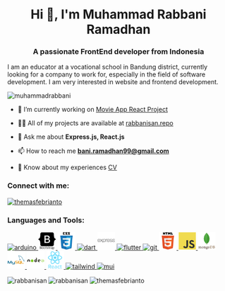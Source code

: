 <h1 align="center">Hi 👋, I'm Muhammad Rabbani Ramadhan</h1>
<h3 align="center">A passionate FrontEnd developer from Indonesia</h3>

<p>I am an educator at a vocational school in Bandung district, currently looking for a company to work for, especially in the field of software development. I am very interested in website and frontend development.</p>

<p align="left"> <img src="https://komarev.com/ghpvc/?username=themasfebrianto&label=Profile%20views&color=0e75b6&style=flat" alt="muhammadrabbani" /> </p>

- 🔭 I’m currently working on [Movie App React Project](https://replit.com/@rabbanisan/react-movie-app)

- 👨‍💻 All of my projects are available at [rabbanisan.repo](https://github.com/rabbanisan?tab=repositories)

- 💬 Ask me about **Express.js, React.js**

- 📫 How to reach me **bani.ramadhan99@gmail.com**

- 📄 Know about my experiences [CV](https://drive.google.com/file/d/12Siw2hqmPLsE-_Sh7U8dHy14Ug5ElrXx/view?usp=share_link)

<h3 align="left">Connect with me:</h3>
<p align="left">
<a href="www.linkedin.com/in/mrabbanir" target="blank"><img align="center" src="https://raw.githubusercontent.com/rahuldkjain/github-profile-readme-generator/master/src/images/icons/Social/linked-in-alt.svg" alt="themasfebrianto" height="30" width="40" /></a>
</p>

<h3 align="left">Languages and Tools:</h3>
<p align="left"> <a href="https://www.arduino.cc/" target="_blank" rel="noreferrer"> <img src="https://cdn.worldvectorlogo.com/logos/arduino-1.svg" alt="arduino" width="40" height="40"/> </a> <a href="https://getbootstrap.com" target="_blank" rel="noreferrer"> <img src="https://raw.githubusercontent.com/devicons/devicon/master/icons/bootstrap/bootstrap-plain-wordmark.svg" alt="bootstrap" width="40" height="40"/> </a> <a href="https://www.w3schools.com/css/" target="_blank" rel="noreferrer"> <img src="https://raw.githubusercontent.com/devicons/devicon/master/icons/css3/css3-original-wordmark.svg" alt="css3" width="40" height="40"/> </a> <a href="https://dart.dev" target="_blank" rel="noreferrer"> <img src="https://www.vectorlogo.zone/logos/dartlang/dartlang-icon.svg" alt="dart" width="40" height="40"/> </a> <a href="https://expressjs.com" target="_blank" rel="noreferrer"> <img src="https://raw.githubusercontent.com/devicons/devicon/master/icons/express/express-original-wordmark.svg" alt="express" width="40" height="40"/> </a> <a href="https://flutter.dev" target="_blank" rel="noreferrer"> <img src="https://www.vectorlogo.zone/logos/flutterio/flutterio-icon.svg" alt="flutter" width="40" height="40"/> </a> <a href="https://git-scm.com/" target="_blank" rel="noreferrer"> <img src="https://www.vectorlogo.zone/logos/git-scm/git-scm-icon.svg" alt="git" width="40" height="40"/> </a> <a href="https://www.w3.org/html/" target="_blank" rel="noreferrer"> <img src="https://raw.githubusercontent.com/devicons/devicon/master/icons/html5/html5-original-wordmark.svg" alt="html5" width="40" height="40"/> </a> <a href="https://developer.mozilla.org/en-US/docs/Web/JavaScript" target="_blank" rel="noreferrer"> <img src="https://raw.githubusercontent.com/devicons/devicon/master/icons/javascript/javascript-original.svg" alt="javascript" width="40" height="40"/> </a> <a href="https://www.mongodb.com/" target="_blank" rel="noreferrer"> <img src="https://raw.githubusercontent.com/devicons/devicon/master/icons/mongodb/mongodb-original-wordmark.svg" alt="mongodb" width="40" height="40"/> </a> <a href="https://www.mysql.com/" target="_blank" rel="noreferrer"> <img src="https://raw.githubusercontent.com/devicons/devicon/master/icons/mysql/mysql-original-wordmark.svg" alt="mysql" width="40" height="40"/> </a> <a href="https://nodejs.org" target="_blank" rel="noreferrer"> <img src="https://raw.githubusercontent.com/devicons/devicon/master/icons/nodejs/nodejs-original-wordmark.svg" alt="nodejs" width="40" height="40"/> </a> <a href="https://reactjs.org/" target="_blank" rel="noreferrer"> <img src="https://raw.githubusercontent.com/devicons/devicon/master/icons/react/react-original-wordmark.svg" alt="react" width="40" height="40"/> </a> <a href="https://tailwindcss.com/" target="_blank" rel="noreferrer"> <img src="https://www.vectorlogo.zone/logos/tailwindcss/tailwindcss-icon.svg" alt="tailwind" width="40" height="40"/> </a> <a href="https://mui.com/" target="_blank" rel="noreferrer"> <img src="https://avatars.githubusercontent.com/u/199277?s=200&v=4" alt="mui" width="40" height="40"/> </a></p>

<img align="center" src="https://github-readme-stats.vercel.app/api/top-langs?username=rabbanisan&show_icons=true&locale=en&layout=compact" alt="rabbanisan" />

<img align="center" src="https://github-readme-stats.vercel.app/api?username=rabbanisan&show_icons=true&locale=en" alt="rabbanisan" />

<img align="center" src="https://github-readme-streak-stats.herokuapp.com/?user=rabbanisan&" alt="themasfebrianto" />
